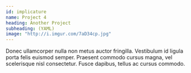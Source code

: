 ```yaml
---
id: implicature
name: Project 4
heading: Another Project
subheading: (YAML)
image: "http://i.imgur.com/7aD34cp.jpg"
---
```


Donec ullamcorper nulla non metus auctor fringilla. Vestibulum id ligula porta felis euismod semper. Praesent commodo cursus magna, vel scelerisque nisl consectetur. Fusce dapibus, tellus ac cursus commodo.
